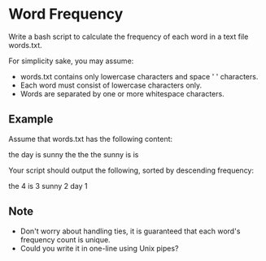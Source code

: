 # Word Frequency

Write a bash script to calculate the frequency of each word in a text file words.txt.

For simplicity sake, you may assume:

- words.txt contains only lowercase characters and space ' ' characters.
- Each word must consist of lowercase characters only.
- Words are separated by one or more whitespace characters.

## Example

Assume that words.txt has the following content:

the day is sunny the the
the sunny is is

Your script should output the following, sorted by descending frequency:

the 4
is 3
sunny 2
day 1

## Note

- Don't worry about handling ties, it is guaranteed that each word's frequency count is unique.
- Could you write it in one-line using Unix pipes?
